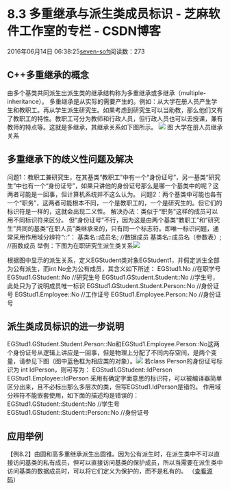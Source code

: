 
# 8.3 多重继承与派生类成员标识 -  芝麻软件工作室的专栏 - CSDN博客


2016年06月14日 06:38:25[seven-soft](https://me.csdn.net/softn)阅读数：273



## C++多重继承的概念
由多个基类共同派生出派生类的继承结构称为多重继承或多继承（multiple-inheritance）。
多重继承是从实际的需要产生的。例如：从大学在册人员产生学生和教职工。再从学生派生研究生。如果考虑到研究生可以当助教，那么他们又有了教职工的特性。教职工可分为教师和行政人员，但行政人员也可以去授课，兼有教师的特点等。这就是多继承，其继承关系如下图所示。
![](http://www.weixueyuan.net/uploads/allimg/121230/1-121230123431925.gif)
图 大学在册人员继承关系
## 多重继承下的歧义性问题及解决
问题1：教职工兼研究生，在其基类“教职工”中有一个“身份证号”，另一基类“研究生”中也有一个“身份证号”，如果只讲他的身份证号那么是哪一个基类中的呢？这两者可能是一回事，但计算机系统并不这么认为。
问题2：两个基类中可能也各有一个“职务”，这两者可能根本不同，一个是教职工的，一个是研究生的。但它们的标识符是一样的，这就会出现二义性。
解决办法：类似于“职务”这样的成员可以用不同标识符来区分。
但“身份证号”不行，因为这是由两个基类“教职工”和“研究生”共同的基类“在职人员”类继承来的，只有同一个标志符。即唯一标识问题，通常采用作用域分辨符“::”：
基类名::成员名; //数据成员
基类名::成员名（参数表）; //函数成员
举例：下图为在职研究生派生类关系![](http://www.weixueyuan.net/uploads/allimg/121230/1-121230123605D6.gif)

根据图中显示的派生关系，定义EGStudent类对象EGStudent1，并假定派生全部为公有派生，而int No全为公有成员，其含义如下所述：
EGStud1.No //在职学号
EGStud1.GStudent::No //研究生号
EGStud1.GStudent.Student::No //学生号，此处只为了说明成员唯一标识
EGStud1.GStudent.Student.Person::No //身份证号
EGStud1.Employee::No //工作证号
EGStud1.Employee.Person::No //身份证号
## 派生类成员标识的进一步说明
EGStud1.GStudent.Student.Person::No和EGStud1.Employee.Person::No这两个身份证号从逻辑上讲应是一回事，但是物理上分配了不同内存空间，是两个变量，请参见下图（图中蓝色框为相应类的对象）。![](http://www.weixueyuan.net/uploads/allimg/121230/1-121230123I2957.gif)
若class Person的身份证号标识为 int IdPerson，则可写为：
EGStud1.GStudent::IdPerson
EGStud1.Employee::IdPerson
采用有确定字面意思的标识符，可以被编译器简单区分出来，且不必标出那么多层次的类，但写EGStud1.IdPerson是错的。
作用域分辨符不能嵌套使用，如下面的描述均是错误的：
EGStud1.GStudent::Student::No //学生号
EGStud1.GStudent::Student::Person::No //身份证号
## 应用举例
【例8.2】由圆和高多重继承派生出圆锥。因为公有派生时，在派生类中不可以直接访问基类的私有成员，但可以直接访问基类的保护成员，所以当需要在派生类中访问基类的数据成员时，可以将它们定义为保护的，而不是私有的。 （[查看源码](http://www.weixueyuan.net/templets/default/cpp/source/%E7%94%B1%E5%9C%86%E5%92%8C%E9%AB%98%E5%A4%9A%E9%87%8D%E7%BB%A7%E6%89%BF%E6%B4%BE%E7%94%9F%E5%87%BA%E5%9C%86%E9%94%A5.txt)）

